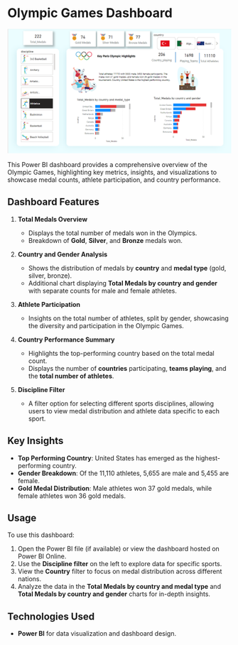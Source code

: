 # Olympic Games Dashboard

![Olympic Games Dashboard](https://github.com/AdithyaChalla12/Paris-OlympicsnDashboard/blob/main/Dataset/Olympic%20Games.png)

This Power BI dashboard provides a comprehensive overview of the Olympic Games, highlighting key metrics, insights, and visualizations to showcase medal counts, athlete participation, and country performance.

## Dashboard Features

1. **Total Medals Overview**
   - Displays the total number of medals won in the Olympics.
   - Breakdown of **Gold**, **Silver**, and **Bronze** medals won.

2. **Country and Gender Analysis**
   - Shows the distribution of medals by **country** and **medal type** (gold, silver, bronze).
   - Additional chart displaying **Total Medals by country and gender** with separate counts for male and female athletes.

3. **Athlete Participation**
   - Insights on the total number of athletes, split by gender, showcasing the diversity and participation in the Olympic Games.

4. **Country Performance Summary**
   - Highlights the top-performing country based on the total medal count.
   - Displays the number of **countries** participating, **teams playing**, and the **total number of athletes**.

5. **Discipline Filter**
   - A filter option for selecting different sports disciplines, allowing users to view medal distribution and athlete data specific to each sport.

## Key Insights

- **Top Performing Country**: United States has emerged as the highest-performing country.
- **Gender Breakdown**: Of the 11,110 athletes, 5,655 are male and 5,455 are female.
- **Gold Medal Distribution**: Male athletes won 37 gold medals, while female athletes won 36 gold medals.

## Usage

To use this dashboard:
1. Open the Power BI file (if available) or view the dashboard hosted on Power BI Online.
2. Use the **Discipline filter** on the left to explore data for specific sports.
3. View the **Country** filter to focus on medal distribution across different nations.
4. Analyze the data in the **Total Medals by country and medal type** and **Total Medals by country and gender** charts for in-depth insights.

## Technologies Used

- **Power BI** for data visualization and dashboard design.
